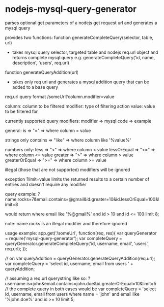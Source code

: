 nodejs-mysql-query-generator
============================

parses optional get parameters of a nodejs get request url and generates a mysql query

provides two functions:
function generateCompleteQuery(selector, table, url)
- takes mysql query selector, targeted table and nodejs req.url object and returns complete mysql query
e.g. generateCompleteQuery('id, name, description', 'users', req.url)

function generateQueryAddition(url)
- takes only req url and generates a mysql addition query that can be added to a base query

req.url query format
/someUrl?column.modifier=value

column: column to be filtered
modifier: type of filtering action
value: value to be filtered for

currently supported query modifiers:
modifier => mysql code => example

general:
is => "=" => where column = value

strings only
contains => "like" => where column like '%value%'

numbers only:
less => "<" => where column < value
lessOrEqual => "<=" => where column <= value
greater => ">" => where column > value
greaterOrEqual => ">=" => where column >= value

illegal (those that are not supported) modifiers will be ignored

exception
?limit=value
limits the returned results to a certain number of entries and doesn't require any modifier

query example:
?name.rocks=7&email.contains=@gmail&id.greater=10&id.lessOrEqual=100&limit=8

would return
where email like '%@gmail%' and id > 10 and id <= 100 limit 8;

note: name.rocks is an illegal modifier and therefore ignored

usage example:
app.get('/someUrl', function(req, res){
    var queryGenerator = require('mysql-query-generator');
    var completeQuery = queryGenerator.generateCompleteQuery('id, username, email', 'users', req.url);
});

// or:
var queryAddition = queryGenerator.generateQueryAddition(req.url);
var completeQuery = 'select id, username, email from users ' + queryAddition;

// assuming a req.url querystring like so: ?username.is=john&email.contains=john.doe&id.greaterOrEqual=10&limit=5
// the complete query in both cases would be
var completeQuery = 'select id, username, email from users where name = \'john\' and email like \'%john.doe%\' and id >= 10 limit 5;

